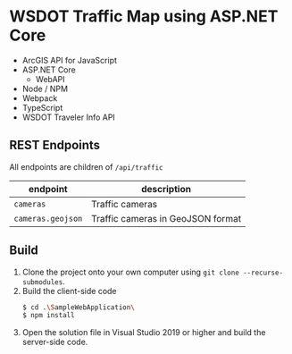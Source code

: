 # WSDOT Traffic Map using ASP.NET Core

- ArcGIS API for JavaScript
- ASP.NET Core
  - WebAPI
- Node / NPM
- Webpack
- TypeScript
- WSDOT Traveler Info API

## REST Endpoints

All endpoints are children of `/api/traffic`

| endpoint          | description                       |
| ----------------- | --------------------------------- |
| `cameras`         | Traffic cameras                   |
| `cameras.geojson` | Traffic cameras in GeoJSON format |

## Build

1. Clone the project onto your own computer using `git clone --recurse-submodules`.
2. Build the client-side code
   ```bash
   $ cd .\SampleWebApplication\
   $ npm install
   ```
3. Open the solution file in Visual Studio 2019 or higher and build the server-side code.
